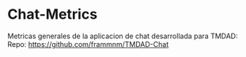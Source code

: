 # Chat-Metrics
Metricas generales de la aplicacion de chat desarrollada para TMDAD:
Repo: https://github.com/frammnm/TMDAD-Chat
